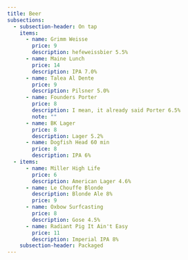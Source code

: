 ```yaml
---
title: Beer
subsections:
  - subsection-header: On tap
    items:
      - name: Grimm Weisse
        price: 9
        description: hefeweissbier 5.5%
      - name: Maine Lunch
        price: 14
        description: IPA 7.0%
      - name: Talea Al Dente
        price: 9
        description: Pilsner 5.0%
      - name: Founders Porter
        price: 8
        description: I mean, it already said Porter 6.5%
        note: ""
      - name: BK Lager
        price: 8
        description: Lager 5.2%
      - name: Dogfish Head 60 min
        price: 8
        description: IPA 6%
  - items:
      - name: Miller High Life
        price: 6
        description: American Lager 4.6%
      - name: Le Chouffe Blonde
        description: Blonde Ale 8%
        price: 9
      - name: Oxbow Surfcasting
        price: 8
        description: Gose 4.5%
      - name: Radiant Pig It Ain't Easy
        price: 11
        description: Imperial IPA 8%
    subsection-header: Packaged
---
```

